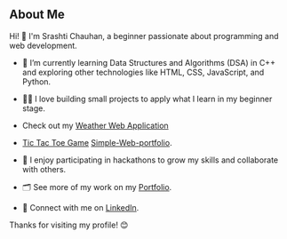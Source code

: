 ## About Me

Hi! 👋 I'm Srashti Chauhan, a beginner passionate about programming and web development.

- 🌱 I’m currently learning Data Structures and Algorithms (DSA) in C++ and exploring other technologies like HTML, CSS, JavaScript, and Python.
- 👩‍💻 I love building small projects to apply what I learn in my beginner stage.
- Check out my [Weather Web Application](https://lnkd.in/eAS2dqt4)
- [Tic Tac Toe Game](https://github.com/SrashtiChauhan/Tic-Tac-Toe-Game)
  [Simple-Web-portfolio](https://github.com/SrashtiChauhan/Simple-Web-Portfolio).
  
- 🚀 I enjoy participating in hackathons to grow my skills and collaborate with others.
- 🗂️ See more of my work on my [Portfolio](https://srashtichauhan.github.io/Portfolio-Srashti-Chauhan/).
- 💼 Connect with me on [LinkedIn](https://www.linkedin.com/in/srashti-chauhan-416a1b324/).

Thanks for visiting my profile! 😊
